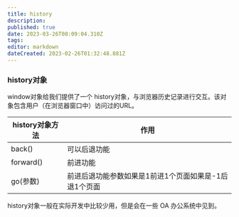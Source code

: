 ```yaml
---
title: history
description: 
published: true
date: 2023-03-26T08:09:04.310Z
tags: 
editor: markdown
dateCreated: 2023-02-26T01:32:48.881Z
---
```


### history对象

window对象给我们提供了一个 history对象，与浏览器历史记录进行交互。该对象包含用户（在浏览器窗口中）访问过的URL。

| history对象方法 | 作用                                                  |
| ----------------- | ------------------------------------------------------- |
| back()          | 可以后退功能                                          |
| forward()       | 前进功能                                              |
| go(参数)        | 前进后退功能参数如果是1前进1个页面如果是-1后退1个页面 |

history对象一般在实际开发中比较少用，但是会在一些 OA 办公系统中见到。